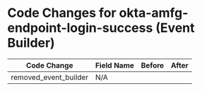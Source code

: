 # Code Changes for okta-amfg-endpoint-login-success (Event Builder)

| Code Change | Field Name | Before | After |
|-------------|------------|--------|-------|
| removed_event_builder | N/A |  |  |